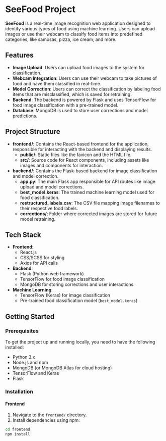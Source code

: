 # SeeFood Project

**SeeFood** is a real-time image recognition web application designed to identify various types of food using machine learning. Users can upload images or use their webcam to classify food items into predefined categories, like samosas, pizza, ice cream, and more.

## Features

- **Image Upload**: Users can upload food images to the system for classification.
- **Webcam Integration**: Users can use their webcam to take pictures of food and have them classified in real-time.
- **Model Correction**: Users can correct the classification by labeling food items that are misclassified, which is saved for retraining.
- **Backend**: The backend is powered by Flask and uses TensorFlow for food image classification with a pre-trained model.
- **Database**: MongoDB is used to store user corrections and model predictions.

## Project Structure

- **frontend/**: Contains the React-based frontend for the application, responsible for interacting with the backend and displaying results.
  - **public/**: Static files like the favicon and the HTML file.
  - **src/**: Source code for React components, including assets like images and components for interaction.
- **backend/**: Contains the Flask-based backend for image classification and model correction.
  - **app.py**: The main Flask app responsible for API routes like image upload and model corrections.
  - **best_model.keras**: The trained machine learning model used for food classification.
  - **restructured_labels.csv**: The CSV file mapping image filenames to their respective food labels.
  - **corrections/**: Folder where corrected images are stored for future model retraining.

## Tech Stack

- **Frontend**:
  - React.js
  - CSS/SCSS for styling
  - Axios for API calls
- **Backend**:
  - Flask (Python web framework)
  - TensorFlow for food image classification
  - MongoDB for storing corrections and user interactions
- **Machine Learning**:
  - TensorFlow (Keras) for image classification
  - Pre-trained food classification model (`best_model.keras`)

## Getting Started

### Prerequisites

To get the project up and running locally, you need to have the following installed:

- Python 3.x
- Node.js and npm
- MongoDB (or MongoDB Atlas for cloud hosting)
- TensorFlow and Keras
- Flask

### Installation

#### Frontend

1. Navigate to the `frontend/` directory.
2. Install dependencies using npm:

```bash
cd frontend
npm install
